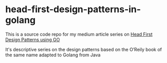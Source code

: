 # head-first-design-patterns-in-golang


This is a source code repo for my medium article series on [Head First Design Patterns using GO](https://pi-sin0.medium.com/head-first-design-patterns-using-go-introduction-d9f05a4c243a)

It's descriptive series on the design patterns based on the O’Reily book of the same name adapted to Golang from Java
